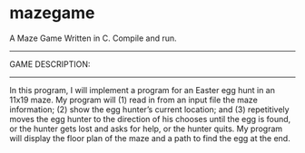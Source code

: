 mazegame
========

A Maze Game Written in C.  Compile and run.

*******************************************************************************
GAME DESCRIPTION:
*******************************************************************************
In this program, I will implement a program for an Easter egg hunt in an 11x19 
maze. My program will (1) read in from an input file the maze information; (2) 
show the egg hunter’s current location; and (3) repetitively moves the egg 
hunter to the direction of his chooses until the egg is found, or the hunter 
gets lost and asks for help, or the hunter quits. My program will display 
the floor plan of the maze and a path to find the egg at the end.
